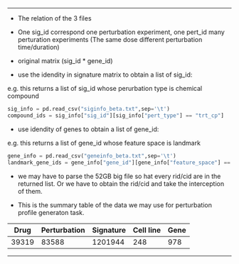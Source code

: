 ***
- The relation of the 3 files
- One sig_id correspond one perturbation experiment, one pert_id many perturation experiments (The same dose different perturbation time/duration)

- original matrix (sig_id * gene_id)
- use the idendity in signature matrix to obtain a list of sig_id:

e.g. this returns a list of sig_id whose perurbation type is chemical compound
```python
sig_info = pd.read_csv("siginfo_beta.txt",sep='\t')
compound_ids = sig_info["sig_id"][sig_info["pert_type"] == "trt_cp"] 
``` 
- use idendity of genes to obtain a list of gene_id:

e.g. this returns a list of gene_id whose feature space is landmark
```python
gene_info = pd.read_csv("geneinfo_beta.txt",sep='\t')
landmark_gene_ids = gene_info["gene_id"][gene_info["feature_space"] == "landmark"]
```

- we may have to parse the 52GB big file so hat every rid/cid are in the returned list. Or we have to obtain the rid/cid and take the interception of them.

- This is the summary table of the data we may use for perturbation profile generaton task.

| **Drug** | **Perturbation** | **Signature** | **Cell line** | **Gene** |
|----------|------------------|---------------|---------------|----------|
|   39319  |       83588      |    1201944    |      248      |    978   |
***
